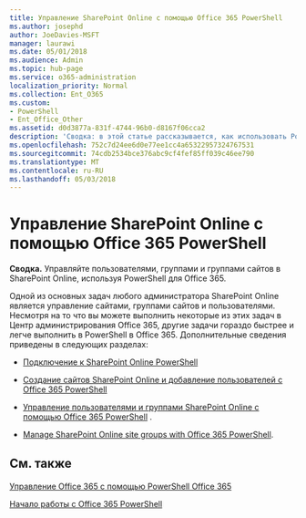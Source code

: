 ```yaml
---
title: Управление SharePoint Online с помощью Office 365 PowerShell
ms.author: josephd
author: JoeDavies-MSFT
manager: laurawi
ms.date: 05/01/2018
ms.audience: Admin
ms.topic: hub-page
ms.service: o365-administration
localization_priority: Normal
ms.collection: Ent_O365
ms.custom:
- PowerShell
- Ent_Office_Other
ms.assetid: d0d3877a-831f-4744-96b0-d8167f06cca2
description: 'Сводка: в этой статье рассказывается, как использовать PowerShell в Office 365 для управления пользователями, группами и группами сайтов в SharePoint Online.'
ms.openlocfilehash: 752c7d24ee6d0e77ee1cc4a65322957324767531
ms.sourcegitcommit: 74cdb2534bce376abc9cf4fef85ff039c46ee790
ms.translationtype: MT
ms.contentlocale: ru-RU
ms.lasthandoff: 05/03/2018
---
```

# <a name="manage-sharepoint-online-with-office-365-powershell"></a>Управление SharePoint Online с помощью Office 365 PowerShell

 **Сводка.** Управляйте пользователями, группами и группами сайтов в SharePoint Online, используя PowerShell для Office 365.
  
Одной из основных задач любого администратора SharePoint Online является управление сайтами, группами сайтов и пользователями. Несмотря на то что вы можете выполнить некоторые из этих задач в Центр администрирования Office 365, другие задачи гораздо быстрее и легче выполнить в PowerShell в Office 365. Дополнительные сведения приведены в следующих разделах:

- [Подключение к SharePoint Online PowerShell](https://docs.microsoft.com/en-us/powershell/sharepoint/sharepoint-online/connect-sharepoint-online?view=sharepoint-ps)
  
- [Создание сайтов SharePoint Online и добавление пользователей с Office 365 PowerShell](create-sharepoint-sites-and-add-users-with-powershell.md)
    
- [Управление пользователями и группами SharePoint Online с помощью Office 365 PowerShell](manage-sharepoint-users-and-groups-with-powershell.md) .
    
- [Manage SharePoint Online site groups with Office 365 PowerShell](manage-sharepoint-site-groups-with-powershell.md).
    
## <a name="see-also"></a>См. также

#### 

[Управление Office 365 с помощью PowerShell Office 365](manage-office-365-with-office-365-powershell.md)
  
[Начало работы с Office 365 PowerShell](getting-started-with-office-365-powershell.md)

